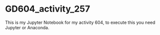 # GD604_activity_257
This is my Jupyter Notebook for my activity 604, to execute this you need Jupyter or Anaconda. 

